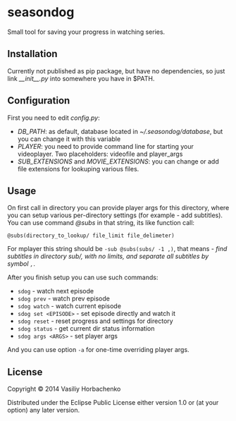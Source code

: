 # seasondog

Small tool for saving your progress in watching series.

## Installation

Currently not published as pip package, but have no dependencies, so just link *\_\_init\_\_.py* into somewhere you have in $PATH.

## Configuration

First you need to edit *config.py*:

* *DB_PATH*: as default, database located in *~/.seasondog/database*, but you can change it with this variable
* *PLAYER*: you need to provide command line for starting your videoplayer. Two placeholders: videofile and player_args
* *SUB_EXTENSIONS* and *MOVIE_EXTENSIONS*: you can change or add file extensions for lookuping various files.

## Usage

On first call in directory you can provide player args for this directory, where you can setup various per-directory settings (for example - add subtitles). You can use command *@subs* in that string, its like function call:

    @subs(directory_to_lookup/ file_limit file_delimeter)

For mplayer this string should be `-sub @subs(subs/ -1 ,)`, that means - *find subtitles in directory sub/, with no limits, and separate all subtitles by symbol `,`*.

After you finish setup you can use such commands:

* `sdog` - watch next episode 
* `sdog prev` - watch prev episode
* `sdog watch` - watch current episode
* `sdog set <EPISODE>` - set episode directly and watch it
* `sdog reset` - reset progress and settings for directory
* `sdog status` - get current dir status information
* `sdog args <ARGS>` - set player args

And you can use option `-a` for one-time overriding player args. 

## License

Copyright © 2014 Vasiliy Horbachenko

Distributed under the Eclipse Public License either version 1.0 or (at
your option) any later version.
